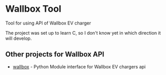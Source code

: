 # Wallbox Tool
Tool for using API of Wallbox EV charger

The project was set up to learn C, so I don't know yet in which direction it will develop. 

## Other projects for Wallbox API
 * [wallbox](https://github.com/cliviu74/wallbox) - Python Module interface for Wallbox EV chargers api